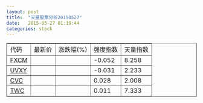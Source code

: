 ```yaml
---
layout: post
title:  "天量股票分析20150527"
date:   2015-05-27 01:19:44
categories: stock
---
```

<script type="text/javascript">
var stockList = []
stockList.push('gb_fxcm');
stockList.push('gb_uvxy');
stockList.push('gb_cvc');
stockList.push('gb_twc');
</script>

<table border="1">
 <tr>
  <td>代码</td>
  <td>最新价</td>
  <td>涨跌幅(%)</td>
 <td>强度指数</td>
 <td>天量指数</td>
</tr>
  <tr id="fxcm"><td><a href="http://stock.finance.sina.com.cn/usstock/quotes/FXCM.html" target="_blank">FXCM</a></td><td></td><td></td><td>-0.052</td><td>8.258</td></tr>
  <tr id="uvxy"><td><a href="http://stock.finance.sina.com.cn/usstock/quotes/UVXY.html" target="_blank">UVXY</a></td><td></td><td></td><td>-0.031</td><td>2.233</td></tr>
  <tr id="cvc"><td><a href="http://stock.finance.sina.com.cn/usstock/quotes/CVC.html" target="_blank">CVC</a></td><td></td><td></td><td>0.028</td><td>2.008</td></tr>
  <tr id="twc"><td><a href="http://stock.finance.sina.com.cn/usstock/quotes/TWC.html" target="_blank">TWC</a></td><td></td><td></td><td>0.011</td><td>7.333</td></tr>
</table>
